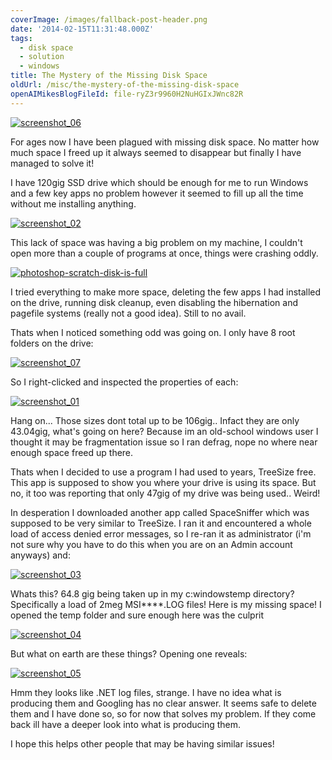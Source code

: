 ```yaml
---
coverImage: /images/fallback-post-header.png
date: '2014-02-15T11:31:48.000Z'
tags:
  - disk space
  - solution
  - windows
title: The Mystery of the Missing Disk Space
oldUrl: /misc/the-mystery-of-the-missing-disk-space
openAIMikesBlogFileId: file-ryZ3r9960H2NuHGIxJWnc82R
---
```


[![screenshot_06](/wp-content/uploads/2014/02/screenshot_06.png)](/wp-content/uploads/2014/02/screenshot_06.png)

For ages now I have been plagued with missing disk space. No matter how much space I freed up it always seemed to disappear but finally I have managed to solve it!

<!-- more -->

I have 120gig SSD drive which should be enough for me to run Windows and a few key apps no problem however it seemed to fill up all the time without me installing anything.

[![screenshot_02](/wp-content/uploads/2014/02/screenshot_02.png)](/wp-content/uploads/2014/02/screenshot_02.png)

This lack of space was having a big problem on my machine, I couldn't open more than a couple of programs at once, things were crashing oddly.

[![photoshop-scratch-disk-is-full](/wp-content/uploads/2014/02/photoshop-scratch-disk-is-full.jpg)](/wp-content/uploads/2014/02/photoshop-scratch-disk-is-full.jpg)

I tried everything to make more space, deleting the few apps I had installed on the drive, running disk cleanup, even disabling the hibernation and pagefile systems (really not a good idea). Still to no avail.

Thats when I noticed something odd was going on. I only have 8 root folders on the drive:

[![screenshot_07](/wp-content/uploads/2014/02/screenshot_07.png)](/wp-content/uploads/2014/02/screenshot_07.png)

So I right-clicked and inspected the properties of each:

[![screenshot_01](/wp-content/uploads/2014/02/screenshot_01-1024x603.png)](/wp-content/uploads/2014/02/screenshot_01.png)

Hang on... Those sizes dont total up to be 106gig.. Infact they are only 43.04gig, what's going on here? Because im an old-school windows user I thought it may be fragmentation issue so I ran defrag, nope no where near enough space freed up there.

Thats when I decided to use a program I had used to years, TreeSize free. This app is supposed to show you where your drive is using its space. But no, it too was reporting that only 47gig of my drive was being used.. Weird!

In desperation I downloaded another app called SpaceSniffer which was supposed to be very similar to TreeSize. I ran it and encountered a whole load of access denied error messages, so I re-ran it as administrator (i'm not sure why you have to do this when you are on an Admin account anyways) and:

[![screenshot_03](/wp-content/uploads/2014/02/screenshot_03-1024x602.png)](/wp-content/uploads/2014/02/screenshot_03.png)

Whats this? 64.8 gig being taken up in my c:windowstemp directory? Specifically a load of 2meg MSI\*\*\*\*.LOG files! Here is my missing space! I opened the temp folder and sure enough here was the culprit

[![screenshot_04](/wp-content/uploads/2014/02/screenshot_04.png)](/wp-content/uploads/2014/02/screenshot_04.png)

But what on earth are these things? Opening one reveals:

[![screenshot_05](/wp-content/uploads/2014/02/screenshot_05.png)](/wp-content/uploads/2014/02/screenshot_05.png)

Hmm they looks like .NET log files, strange. I have no idea what is producing them and Googling has no clear answer. It seems safe to delete them and I have done so, so for now that solves my problem. If they come back ill have a deeper look into what is producing them.

I hope this helps other people that may be having similar issues!
